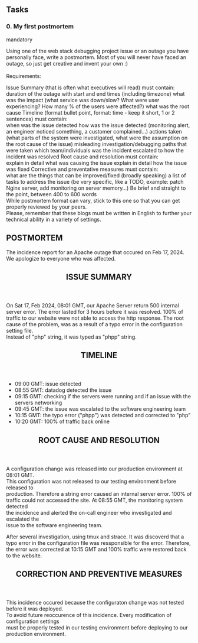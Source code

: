 <article>
<hgroup>
<h1> Tasks </h1>
<h3>0. My first postmortem</h3>
</hgroup>
<p>mandatory</p>

<p>
Using one of the web stack debugging project issue or an outage you have personally face, write a postmortem. Most of you will never have faced an outage, so just get creative and invent your own :)
<br />
<br />
Requirements:
<div>
Issue Summary (that is often what executives will read) must contain:
duration of the outage with start and end times (including timezone)
what was the impact (what service was down/slow? What were user experiencing? How many % of the users were affected?)
what was the root cause
Timeline (format bullet point, format: time - keep it short, 1 or 2 sentences) must contain:
</div>
<div>
when was the issue detected
how was the issue detected (monitoring alert, an engineer noticed something, a customer complained…)
actions taken (what parts of the system were investigated, what were the assumption on the root cause of the issue)
misleading investigation/debugging paths that were taken
which team/individuals was the incident escalated to
how the incident was resolved
Root cause and resolution must contain:
</div>
<div>
explain in detail what was causing the issue
explain in detail how the issue was fixed
Corrective and preventative measures must contain:
</div>
<div>
what are the things that can be improved/fixed (broadly speaking)
a list of tasks to address the issue (be very specific, like a TODO, example: patch Nginx server, add monitoring on server memory…)
Be brief and straight to the point, between 400 to 600 words
<br />
While postmortem format can vary, stick to this one so that you can get properly reviewed by your peers.
<br />
Please, remember that these blogs must be written in English to further your technical ability in a variety of settings.
</div>
</article>

<h2>POSTMORTEM</h2>
<p>
The incidence report for an Apache outage that occured on Feb 17, 2024.<br /> 
We apologize to everyone who was affected.<br />
</p>
<article>
  <header>
   <h2>ISSUE SUMMARY</h2>
  </header>
  <div>
	On Sat 17, Feb 2024, 08:01 GMT, our Apache Server return 500 internal<br />
 	server error. The error lasted for 3 hours before it was resolved. 100% of <br />
	traffic to our website were not able to access the http response. The root<br />
	cause of the problem, was as a result of a typo error in the configuration setting file.<br />
	Instead of "php" string, it was typed as "phpp" string. 
  </div>
</article>
<article>
  <header>
   <h2>TIMELINE</h2>
  </header>
  <div>
   <ul>
   <li>09:00 GMT: issue detected</li>
   <li>08:55 GMT: datadog detected the issue</li>
   <li>09:15 GMT: checking if the servers were running and if an issue with the servers networking</li>
   <li>09:45 GMT: the issue was escalated to the software engineering team</li>
   <li>10:15 GMT: the typo error ("phpp") was detected and corrected to "php"</li>
   <li>10:20 GMT: 100% of traffic back online</li>
   </ul>
  </div>
</article>
<article>
  <header>
   <h2>ROOT CAUSE AND RESOLUTION</h2>
  </header>
  <div>
   <p>A configuration change was released into our production environment at 08:01 GMT.<br />
        This configuration was not released to our testing environment before released to<br />
        production. Therefore a string error caused an internal server error. 100% of<br />
	traffic could not accessed the site. At 08:55 GMT, the monitoring system detected<br />
        the incidence and alerted the on-call engineer who investigated and escalated the<br />
	issue to the software engineering team.
   </p>
   <p>After several investigation, using tmux and strace. It was discoverd that a<br />
       typo error in the configuration file was ressponsible for the error. Therefore,<br />
       the error was corrected at 10:15 GMT and 100% traffic were restored back to the website.
   </p>
  </div>
</article>
<article>
  <header>
   <h2>CORRECTION AND PREVENTIVE MEASURES</h2>
  </header>
  <div>
	This incidence occured because the configuraton change was not tested before it was deployed.<br /> 
	To avoid future reoccurence of this incidence. Every modification of configuration settings<br />
	must be properly tested in our testing environment before deploying to our production environment.<br />
  </div>
</article>
